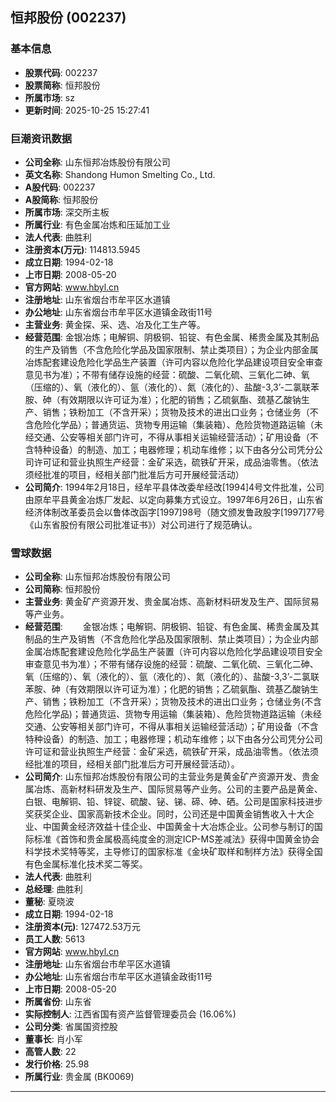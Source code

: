 ## 恒邦股份 (002237)

### 基本信息

- **股票代码**: 002237
- **股票简称**: 恒邦股份
- **所属市场**: sz
- **更新时间**: 2025-10-25 15:27:41

### 巨潮资讯数据

- **公司全称**: 山东恒邦冶炼股份有限公司
- **英文名称**: Shandong Humon Smelting Co., Ltd.
- **A股代码**: 002237
- **A股简称**: 恒邦股份
- **所属市场**: 深交所主板
- **所属行业**: 有色金属冶炼和压延加工业
- **法人代表**: 曲胜利
- **注册资本(万元)**: 114813.5945
- **成立日期**: 1994-02-18
- **上市日期**: 2008-05-20
- **官方网站**: www.hbyl.cn
- **注册地址**: 山东省烟台市牟平区水道镇
- **办公地址**: 山东省烟台市牟平区水道镇金政街11号
- **主营业务**: 黄金探、采、选、冶及化工生产等。
- **经营范围**: 金银冶炼；电解铜、阴极铜、铅锭、有色金属、稀贵金属及其制品的生产及销售（不含危险化学品及国家限制、禁止类项目）；为企业内部金属冶炼配套建设危险化学品生产装置（许可内容以危险化学品建设项目安全审查意见书为准）；不带有储存设施的经营：硫酸、二氧化硫、三氧化二砷、氧（压缩的）、氧（液化的）、氩（液化的）、氮（液化的）、盐酸-3,3’-二氯联苯胺、砷（有效期限以许可证为准）；化肥的销售；乙硫氨酯、巯基乙酸钠生产、销售；铁粉加工（不含开采）；货物及技术的进出口业务；仓储业务（不含危险化学品）；普通货运、货物专用运输（集装箱）、危险货物道路运输（未经交通、公安等相关部门许可，不得从事相关运输经营活动）；矿用设备（不含特种设备）的制造、加工；电器修理；机动车维修；以下由各分公司凭分公司许可证和营业执照生产经营：金矿采选，硫铁矿开采，成品油零售。（依法须经批准的项目，经相关部门批准后方可开展经营活动）
- **公司简介**: 1994年2月18日，经牟平县体改委牟经改[1994]4号文件批准，公司由原牟平县黄金冶炼厂发起、以定向募集方式设立。1997年6月26日，山东省经济体制改革委员会以鲁体改函字[1997]98号（随文颁发鲁政股字[1997]77号《山东省股份有限公司批准证书》）对公司进行了规范确认。

### 雪球数据

- **公司全称**: 山东恒邦冶炼股份有限公司
- **公司简称**: 恒邦股份
- **主营业务**: 黄金矿产资源开发、贵金属冶炼、高新材料研发及生产、国际贸易等产业务。
- **经营范围**: 　　金银冶炼；电解铜、阴极铜、铅锭、有色金属、稀贵金属及其制品的生产及销售（不含危险化学品及国家限制、禁止类项目）；为企业内部金属冶炼配套建设危险化学品生产装置（许可内容以危险化学品建设项目安全审查意见书为准）；不带有储存设施的经营：硫酸、二氧化硫、三氧化二砷、氧（压缩的）、氧（液化的）、氩（液化的）、氮（液化的）、盐酸-3,3’-二氯联苯胺、砷（有效期限以许可证为准）；化肥的销售；乙硫氨酯、巯基乙酸钠生产、销售；铁粉加工（不含开采）；货物及技术的进出口业务；仓储业务(不含危险化学品)；普通货运、货物专用运输（集装箱）、危险货物道路运输（未经交通、公安等相关部门许可，不得从事相关运输经营活动）；矿用设备（不含特种设备）的制造、加工；电器修理；机动车维修；以下由各分公司凭分公司许可证和营业执照生产经营：金矿采选，硫铁矿开采，成品油零售。（依法须经批准的项目，经相关部门批准后方可开展经营活动）。
- **公司简介**: 山东恒邦冶炼股份有限公司的主营业务是黄金矿产资源开发、贵金属冶炼、高新材料研发及生产、国际贸易等产业务。公司的主要产品是黄金、白银、电解铜、铅、锌锭、硫酸、铋、锑、碲、砷、硒。公司是国家科技进步奖获奖企业、国家高新技术企业。同时，公司还是中国黄金销售收入十大企业、中国黄金经济效益十佳企业、中国黄金十大冶炼企业。公司参与制订的国际标准《首饰和贵金属极高纯度金的测定ICP-MS差减法》获得中国黄金协会科学技术奖特等奖，主导修订的国家标准《金块矿取样和制样方法》获得全国有色金属标准化技术奖二等奖。
- **法人代表**: 曲胜利
- **总经理**: 曲胜利
- **董秘**: 夏晓波
- **成立日期**: 1994-02-18
- **注册资本(元)**: 127472.53万元
- **员工人数**: 5613
- **官方网站**: www.hbyl.cn
- **注册地址**: 山东省烟台市牟平区水道镇
- **办公地址**: 山东省烟台市牟平区水道镇金政街11号
- **上市日期**: 2008-05-20
- **所属省份**: 山东省
- **实际控制人**: 江西省国有资产监督管理委员会 (16.06%)
- **公司分类**: 省属国资控股
- **董事长**: 肖小军
- **高管人数**: 22
- **发行价格**: 25.98
- **所属行业**: 贵金属 (BK0069)

---